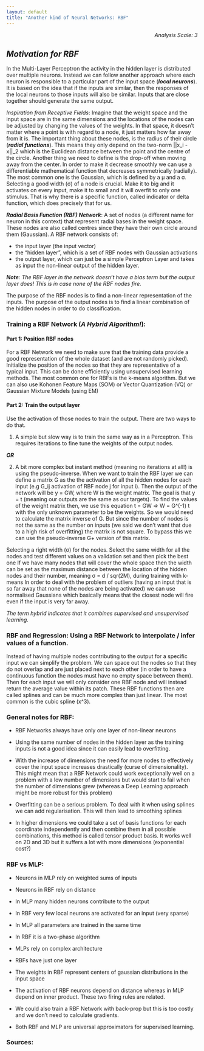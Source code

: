 ```yaml
---
layout: default
title: "Another kind of Neural Networks: RBF"
---
```


<div style="text-align: right"> <i> Analysis Scale: 3 </i> </div>

## _Motivation for RBF_

In the Multi-Layer Perceptron the activity in the hidden layer is distributed over multiple neurons. Instead we can follow another approach where each neuron is responsible to a particular part of the input space (***local neurons***). It is based on the idea that if the inputs are similar, then the responses of the local neurons to those inputs will also be similar. Inputs that are close together should generate the same output.

*Inspiration from Receptive Fields*: Imagine that the weight space and the input space are in the same dimensions and the locations of the nodes can be adjusted by changing the values of the weights. In that space, it doesn’t matter where a point is with regard to a node, it just matters how far away from it is. The important thing about these nodes, is the radius of their circle (***radial functions***). This means they only depend on the two-norm ||x_i - x||_2 which is the Euclidean distance between the point and the centre of the circle. Another thing we need to define is the drop-off when moving away from the center. In order to make it decrease smoothly we can use a differentiable mathematical function that decreases symmetrically (radially). The most common one is the Gaussian, which is defined by a μ and a σ. Selecting a good width (σ) of a node is crucial. Make it to big and it activates on every input, make it to small and it will overfit to only one stimulus. That is why there is a specific function, called indicator or delta function, which does precisely that for us.

***Radial Basis Function (RBF) Network***: A set of nodes (a different name for neuron in this context) that represent radial bases in the weight space. These nodes are also called centres since they have their own circle around them (Gaussian). A RBF network consists of:

- the input layer (the input vector)
- the “hidden layer”, which is a set of RBF nodes with Gaussian activations
- the output layer, which can just be a simple Perceptron Layer and takes as input the non-linear output of the hidden layer. 

***Note**: The RBF layer in the network doesn’t have a bias term but the output layer does! This is in case none of the RBF nodes fire.*

The purpose of the RBF nodes is to find a non-linear representation of the inputs.
The purpose of the output nodes is to find a linear combination of the hidden nodes in order to do classification.

### Training a RBF Network (_A Hybrid Algorithm!_):

#### Part 1: Position RBF nodes
 
For a RBF Network we need to make sure that the training data provide a good representation of the whole dataset (and are not randomly picked).
Initialize the position of the nodes so that they are representative of a typical input. This can be done efficiently using unsupervised learning methods. The most common one for RBFs is the k-means algorithm. But we can also use Kohonen Feature Maps (SOM) or Vector Quantization (VQ) or Gaussian Mixture Models (using EM)

#### Part 2: Train the output layer

Use the activation of those nodes to train the output. There are two ways to do that.


1. A simple but slow way is to train the same way as in a Perceptron. This requires iterations to fine tune the weights of the output nodes.

***OR***

2. A bit more complex but instant method (meaning no iterations at all!) is using the pseudo-inverse. When we want to train the RBF layer we can define a matrix G as the the activation of all the hidden nodes for each input (e.g G_ij activation of RBF node j for input i). Then the output of the network will be y = GW, where W is the weight matrix. The goal is that y = t (meaning our outputs are the same as our targets). To find the values of the weight matrix then, we use this equation t = GW => W = G^(-1) t with the only unknown parameter to be the weights. So we would need to calculate the matrix inverse of G. But since the number of nodes is not the same as the number on inputs (we said we don’t want that due to a high risk of overfitting) the matrix is not square. To bypass this we can use the pseudo-inverse G+ version of this matrix.

Selecting a right width (σ) for the nodes.
Select the same width for all the nodes and test different values on a validation set and then pick the best one
If we have many nodes that will cover the whole space then the width can be set as the maximum distance between the location of the hidden nodes and their number, meaning σ = d / sqr(2M), during training with k-means
In order to deal with the problem of outliers (having an input that is so far away that none of the nodes are being activated) we can use normalised Gaussians which basically means that the closest node will fire even if the input is very far away.

_The term hybrid indicates that it combines supervised and unsupervised learning._


### RBF and Regression: Using a RBF Network to interpolate / infer values of a function. 

Instead of having multiple nodes contributing to the output for a specific input we can simplify the problem. We can space out the nodes so that they do not overlap and are just placed next to each other (in order to have a continuous function the nodes must have no empty space between them). Then for each input we will only consider one RBF node and will instead return the average value within its patch. These RBF functions then are called splines and can be much more complex than just linear. The most common is the cubic spline (x^3).


### General notes for RBF:

- RBF Networks always have only one layer of non-linear neurons

- Using the same number of nodes in the hidden layer as the training inputs is not a good idea since it can easily lead to overfitting.

- With the increase of dimensions the need for more nodes to effectively cover the input space increases drastically (curse of dimensionality). This might mean that a RBF Network could work exceptionally well on a problem with a low number of dimensions but would start to fail when the number of dimensions grew (whereas a Deep Learning approach might be more robust for this problem)

- Overfitting can be a serious problem. To deal with it when using splines we can add regularisation. This will then lead to smoothing splines

- In higher dimensions we could take a set of basis functions for each coordinate independently and then combine them in all possible combinations, this method is called tensor product basis. It works well on 2D and 3D but it suffers a lot with more dimensions (exponential cost?)

### RBF vs MLP:

- Neurons in MLP rely on weighted sums of inputs

- Neurons in RBF rely on distance

- In MLP many hidden neurons contribute to the output

- In RBF very few local neurons are activated for an input (very sparse)

- In MLP all parameters are trained in the same time

- In RBF it is a two-phase algorithm

- MLPs rely on complex architecture

- RBFs have just one layer

- The weights in RBF represent centers of gaussian distributions in the input space

- The activation of RBF neurons depend on distance whereas in MLP depend on inner product. These two firing rules are related.

- We could also train a RBF Network with back-prop but this is too costly and we don’t need to calculate gradients.

- Both RBF and MLP are universal approximators for supervised learning.


### Sources:

